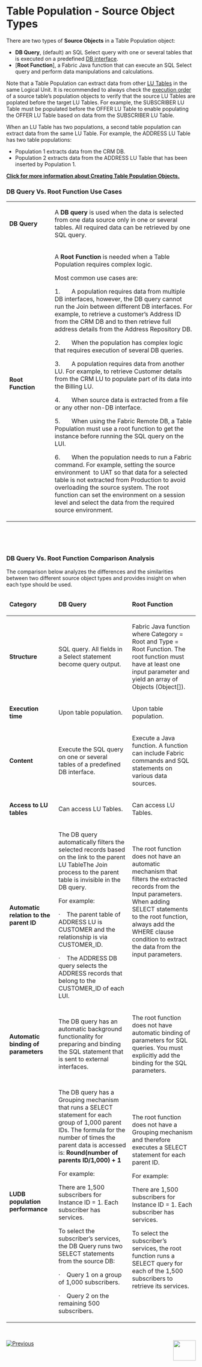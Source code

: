 # Table Population - Source Object Types

There are two types of **Source Objects** in a Table Population object:
*	**DB Query**, (default) an SQL Select query with one or several tables that is executed on a predefined [DB interface](https://github.com/k2view-academy/K2View-Academy/blob/master/articles/05_DB_interfaces/03_DB_interfaces_overview.md). 
*	[**Root Function**], a Fabric Java function that can execute an SQL Select query and perform data manipulations and calculations.

Note that a Table Population can extract data from other [LU Tables](https://github.com/k2view-academy/K2View-Academy/blob/master/articles/06_LU_tables/01_LU_tables_overview.md)  in the same Logical Unit. It is recommended to always check the [execution order](https://github.com/k2view-academy/K2View-Academy/blob/master/articles/07_table_population/13_LU_table_population_execution_order.md) of a source table’s population objects to verify that the source LU Tables are poplated before the target LU Tables. For example, the SUBSCRIBER LU Table must be populated before the OFFER LU Table to enable populating the OFFER LU Table based on data from the SUBSCRIBER LU Table.

When an LU Table has two populations, a second table population can extract data from the same LU Table. For example, the ADDRESS LU Table has two table populations:
*	Population 1 extracts data from the CRM DB.
*	Population 2 extracts data from the ADDRESS LU Table that has been inserted by Population 1.

[**Click for more information about Creating Table Population Objects.**](https://github.com/k2view-academy/K2View-Academy/blob/master/articles/07_table_population/03_creating_a_new_table_population.md)

### DB Query Vs. Root Function Use Cases

<table width="606">
<tbody>
<tr>
<td width="150pxl">
<p><strong>DB Query</strong></p>
</td>
<td width="700pxl">
<p>A <strong>DB query</strong> is used when the data is selected from one data source only in one or several tables. All required data can be retrieved by one SQL query.</p>
</td>
</tr>
<tr>
<td width="95">
<p><strong>Root Function</strong></p>
</td>
<td width="511">
<p>A <strong>Root Function</strong> is needed when a Table Population requires complex logic.</p>
<p>Most common use cases are:</p>
<p>1.&nbsp;&nbsp;&nbsp;&nbsp;&nbsp;&nbsp; A population requires data from multiple DB interfaces, however, the DB query cannot run the Join between different DB interfaces. For example, to retrieve a customer&rsquo;s Address ID from the CRM DB and to then retrieve full address details from the Address Repository DB.</p>
<p>2.&nbsp;&nbsp;&nbsp;&nbsp;&nbsp;&nbsp; When the population has complex logic that requires execution of several DB queries.</p>
<p>3.&nbsp;&nbsp;&nbsp;&nbsp;&nbsp;&nbsp; A population requires data from another LU. For example, to retrieve Customer details from the CRM LU to populate part of its data into the Billing LU.</p>
<p>4.&nbsp;&nbsp;&nbsp;&nbsp;&nbsp;&nbsp; When source data is extracted from a file or any other non-DB interface.</p>
<p>5.&nbsp;&nbsp;&nbsp;&nbsp;&nbsp;&nbsp; When using the Fabric Remote DB, a Table Population must use a root function to get the instance before running the SQL query on the LUI.</p>
<p>6.&nbsp;&nbsp;&nbsp;&nbsp;&nbsp;&nbsp; When the population needs to run a Fabric command. For example, setting the source environment&nbsp; to UAT so that data for a selected table is not extracted from Production to avoid overloading the source system. The root function can set the environment on a session level and select the data from the required source environment.</p>
</td>
</tr>
</tbody>
</table>
<p>&nbsp;</p>
<p>&nbsp;</p>

### DB Query Vs. Root Function Comparison Analysis

The comparison below analyzes the differences and the similarities between two different source object types and provides insight on when each type should be used.


<table>
<thead>
<tr>
<td width="150pxl">
<p><strong>Category</strong></p>
</td>
<td width="350pxl">
<p><strong>DB Query</strong></p>
</td>
<td width="350pxl">
<p><strong>Root Function</strong></p>
</td>
</tr>
</thead>
<tbody>
<tr>
<td width="95">
<p><strong>Structure</strong></p>
</td>
<td width="259">
<p>SQL query. All fields in a Select statement become query output.</p>
</td>
<td width="251">
<p>Fabric Java function where Category = Root and Type = Root Function. The root function must have at least one input parameter and yield an array of Objects (Object[]).</p>
</td>
</tr>
<tr>
<td width="95">
<p><strong>Execution time</strong></p>
</td>
<td width="259">
<p>Upon table population.</p>
</td>
<td width="251">
<p>Upon table population.</p>
</td>
</tr>
<tr>
<td width="95">
<p><strong>Content</strong></p>
</td>
<td width="259">
<p>Execute the SQL query on one or several tables of a predefined DB interface.</p>
</td>
<td width="251">
<p>Execute a Java function. A function can include Fabric commands and SQL statements on various data sources.</p>
</td>
</tr>
<tr>
<td width="95">
<p><strong>Access to LU tables</strong></p>
</td>
<td width="259">
<p>Can access LU Tables.</p>
</td>
<td width="251">
<p>Can access LU Tables.</p>
</td>
</tr>
<tr>
<td width="95">
<p><strong>Automatic relation to the parent ID</strong></p>
</td>
<td width="259">
<p>The DB query automatically filters the selected records based on the link to the parent LU TableThe Join process to the parent table is invisible in the DB query.</p>
<p>For example:</p>
<p>&middot;&nbsp;&nbsp;&nbsp; The parent table of ADDRESS LU is CUSTOMER and the relationship is via CUSTOMER_ID.</p>
<p>&middot;&nbsp;&nbsp;&nbsp; The ADDRESS DB query selects the ADDRESS records that belong to the CUSTOMER_ID of each LUI.</p>
</td>
<td width="251">
<p>The root function does not have an automatic mechanism that filters the extracted records from the Input parameters. When adding SELECT statements to the root function, always add the WHERE clause condition to extract the data from the input parameters.</p>
<p>&nbsp;</p>
<p>&nbsp;</p>
</td>
</tr>
<tr>
<td width="95">
<p><strong>Automatic binding of parameters</strong></p>
</td>
<td width="259">
<p>The DB query has an automatic background functionality for preparing and binding the SQL statement that is sent to external interfaces.</p>
</td>
<td width="251">
<p>The root function does not have automatic binding of parameters for SQL queries. You must explicitly add the binding for the SQL parameters.</p>
</td>
</tr>
<tr>
<td width="95">
<p><strong>LUDB population performance</strong></p>
</td>
<td width="259">
<p>The DB query has a Grouping mechanism that runs a SELECT statement for each group of 1,000 parent IDs. The formula for the number of times the parent data is accessed is: <strong>Round(number of parents ID/1,000) + 1</strong></p>
<p>For example:</p>
<p>There are 1,500 subscribers for Instance ID = 1. Each subscriber has services.</p>
<p>To select the subscriber&rsquo;s services, the DB Query runs two SELECT statements from the source DB:</p>
<p>&middot;&nbsp;&nbsp;&nbsp; Query 1 on a group of 1,000 subscribers.</p>
<p>&middot;&nbsp;&nbsp;&nbsp; Query 2 on the remaining 500 subscribers.</p>
</td>
<td width="251">
<p>The root function does not have a Grouping mechanism and therefore executes a SELECT statement for each parent ID.</p>
<p>For example:</p>
<p>There are 1,500 subscribers for Instance ID = 1. Each subscriber has services.</p>
<p>To select the subscriber&rsquo;s services, the root function runs a SELECT query for each of the 1,500 subscribers to retrieve its services.</p>
</td>
</tr>
</tbody>
</table>
<p>&nbsp;</p>


[![Previous](https://github.com/k2view-academy/K2View-Academy/blob/master/articles/images/Previous.png)](https://github.com/k2view-academy/K2View-Academy/blob/master/articles/07_table_population/01_table_population_overview.md)[<img align="right" width="60" height="54" src="https://github.com/k2view-academy/K2View-Academy/blob/master/articles/images/Next.png">](https://github.com/k2view-academy/K2View-Academy/blob/master/articles/07_table_population/03_creating_a_new_table_population.md)

